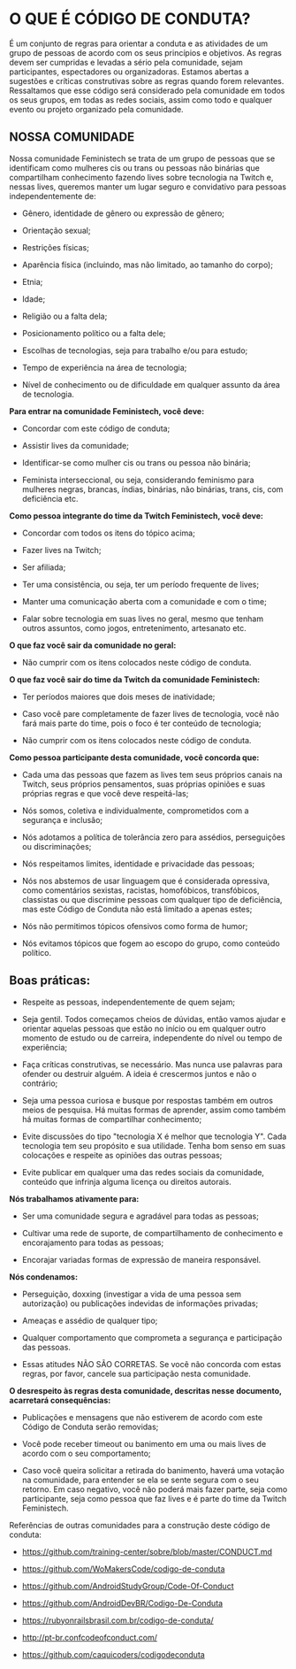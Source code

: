 

# O QUE É CÓDIGO DE CONDUTA?

  

É um conjunto de regras para orientar a conduta e as atividades de um grupo de pessoas de acordo com os seus princípios e objetivos. As regras devem ser cumpridas e levadas a sério pela comunidade, sejam participantes, espectadores ou organizadoras. Estamos abertas a sugestões e críticas construtivas sobre as regras quando forem relevantes. Ressaltamos que esse código será considerado pela comunidade em todos os seus grupos, em todas as redes sociais, assim como todo e qualquer evento ou projeto organizado pela comunidade.

  

## NOSSA COMUNIDADE

  

Nossa comunidade Feministech se trata de um grupo de pessoas que se identificam como mulheres cis ou trans ou pessoas não binárias que compartilham conhecimento fazendo lives sobre tecnologia na Twitch e, nessas lives, queremos manter um lugar seguro e convidativo para pessoas independentemente de:

  

-   Gênero, identidade de gênero ou expressão de gênero;
    
-   Orientação sexual;
    
-   Restrições físicas;
    
-   Aparência física (incluindo, mas não limitado, ao tamanho do corpo);
    
-   Etnia;
    
-   Idade;
    
-   Religião ou a falta dela;
    
-   Posicionamento político ou a falta dele;
    
-   Escolhas de tecnologias, seja para trabalho e/ou para estudo;
    
-   Tempo de experiência na área de tecnologia;
    
-   Nível de conhecimento ou de dificuldade em qualquer assunto da área de tecnologia.
    

  

**Para entrar na comunidade Feministech, você deve:**

-   Concordar com este código de conduta;
    
-   Assistir lives da comunidade;
    
-   Identificar-se como mulher cis ou trans ou pessoa não binária;
    
-   Feminista interseccional, ou seja, considerando feminismo para mulheres negras, brancas, índias, binárias, não binárias, trans, cis, com deficiência etc.
    

  

**Como pessoa integrante do time da Twitch Feministech, você deve:**

-   Concordar com todos os itens do tópico acima;
    
-   Fazer lives na Twitch;
    
-   Ser afiliada;
    
-   Ter uma consistência, ou seja, ter um período frequente de lives;
    
-   Manter uma comunicação aberta com a comunidade e com o time;
    
-   Falar sobre tecnologia em suas lives no geral, mesmo que tenham outros assuntos, como jogos, entretenimento, artesanato etc.
    

  

**O que faz você sair da comunidade no geral:**

-   Não cumprir com os itens colocados neste código de conduta.
    

  

**O que faz você sair do time da Twitch da comunidade Feministech:**

-   Ter períodos maiores que dois meses de inatividade;
    
-   Caso você pare completamente de fazer lives de tecnologia, você não fará mais parte do time, pois o foco é ter conteúdo de tecnologia;
    
-   Não cumprir com os itens colocados neste código de conduta.
    

  

**Como pessoa participante desta comunidade, você concorda que:**

-   Cada uma das pessoas que fazem as lives tem seus próprios canais na Twitch, seus próprios pensamentos, suas próprias opiniões e suas próprias regras e que você deve respeitá-las;
    
-   Nós somos, coletiva e individualmente, comprometidos com a segurança e inclusão;
    
-   Nós adotamos a política de tolerância zero para assédios, perseguições ou discriminações;
    
-   Nós respeitamos limites, identidade e privacidade das pessoas;
    
-   Nós nos abstemos de usar linguagem que é considerada opressiva, como comentários sexistas, racistas, homofóbicos, transfóbicos, classistas ou que discrimine pessoas com qualquer tipo de deficiência, mas este Código de Conduta não está limitado a apenas estes;
    
-   Nós não permitimos tópicos ofensivos como forma de humor;
    
-   Nós evitamos tópicos que fogem ao escopo do grupo, como conteúdo político.
    

  

## Boas práticas:

-   Respeite as pessoas, independentemente de quem sejam;
    
-   Seja gentil. Todos começamos cheios de dúvidas, então vamos ajudar e orientar aquelas pessoas que estão no início ou em qualquer outro momento de estudo ou de carreira, independente do nível ou tempo de experiência;
    
-   Faça críticas construtivas, se necessário. Mas nunca use palavras para ofender ou destruir alguém. A ideia é crescermos juntos e não o contrário;
    
-   Seja uma pessoa curiosa e busque por respostas também em outros meios de pesquisa. Há muitas formas de aprender, assim como também há muitas formas de compartilhar conhecimento;
    
-   Evite discussões do tipo "tecnologia X é melhor que tecnologia Y". Cada tecnologia tem seu propósito e sua utilidade. Tenha bom senso em suas colocações e respeite as opiniões das outras pessoas;
    
-   Evite publicar em qualquer uma das redes sociais da comunidade, conteúdo que infrinja alguma licença ou direitos autorais.
    

  

**Nós trabalhamos ativamente para:**

-   Ser uma comunidade segura e agradável para todas as pessoas;
    
-   Cultivar uma rede de suporte, de compartilhamento de conhecimento e encorajamento para todas as pessoas;
    
-   Encorajar variadas formas de expressão de maneira responsável.
    

  

**Nós condenamos:**

-   Perseguição, doxxing (investigar a vida de uma pessoa sem autorização) ou publicações indevidas de informações privadas;
    
-   Ameaças e assédio de qualquer tipo;
    
-   Qualquer comportamento que comprometa a segurança e participação das pessoas.
    
-   Essas atitudes NÃO SÃO CORRETAS. Se você não concorda com estas regras, por favor, cancele sua participação nesta comunidade.
    

  
  

**O desrespeito às regras desta comunidade, descritas nesse documento, acarretará consequências:**

  

-   Publicações e mensagens que não estiverem de acordo com este Código de Conduta serão removidas;
    
-   Você pode receber timeout ou banimento em uma ou mais lives de acordo com o seu comportamento;
    
-   Caso você queira solicitar a retirada do banimento, haverá uma votação na comunidade, para entender se ela se sente segura com o seu retorno. Em caso negativo, você não poderá mais fazer parte, seja como participante, seja como pessoa que faz lives e é parte do time da Twitch Feministech.
    

  

Referências de outras comunidades para a construção deste código de conduta:

-   https://github.com/training-center/sobre/blob/master/CONDUCT.md
    
-   https://github.com/WoMakersCode/codigo-de-conduta
    
-   https://github.com/AndroidStudyGroup/Code-Of-Conduct
    
-   https://github.com/AndroidDevBR/Codigo-De-Conduta
    
-   https://rubyonrailsbrasil.com.br/codigo-de-conduta/
    
-   http://pt-br.confcodeofconduct.com/
    
-   https://github.com/caquicoders/codigodeconduta
